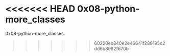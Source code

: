 <<<<<<< HEAD
0x08-python-more_classes
=======
0x08-python-more_classes
>>>>>>> 60220ec840e2e46641f288195c2dd6b8982f670b
